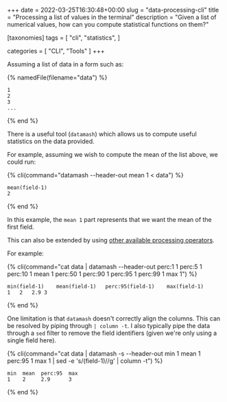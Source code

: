 +++
date = 2022-03-25T16:30:48+00:00
slug = "data-processing-cli"
title = "Processing a list of values in the terminal"
description = "Given a list of numerical values, how can you compute statistical functions on them?"

[taxonomies]
tags = [
	"cli",
	"statistics",
]

categories = [
  "CLI",
	"Tools"
]
+++

Assuming a list of data in a form such as:

{% namedFile(filename="data") %}
```
1
2
3
...
```
{% end %}

There is a useful tool (`datamash`) which allows us to compute useful
statistics on the data provided.

For example, assuming we wish to compute the mean of the list above, we could
run:

{% cli(command="datamash --header-out mean 1 < data") %}
```
mean(field-1)
2
```
{% end %}

In this example, the `mean 1` part represents that we want the mean of the
first field.

This can also be extended by using [other available processing
operators](https://www.gnu.org/software/datamash/manual/datamash.html#Available-Operations).

For example:

{% cli(command="cat data | datamash --header-out perc:1 1 perc:5 1 perc:10 1 mean 1 perc:50 1 perc:90 1 perc:95 1 perc:99 1 max 1") %}
```
min(field-1)	mean(field-1)	perc:95(field-1)	max(field-1)
1	2	2.9	3
```
{% end %}

One limitation is that `datamash` doesn't correctly align the columns. This can
be resolved by piping through `| column -t`. I also typically pipe the data
through a `sed` filter to remove the field identifiers (given we're only using a
single field here).

{% cli(command="cat data | datamash -s --header-out min 1 mean 1 perc:95 1 max 1 | sed -e 's/(field-1)//g' | column -t") %}
```
min  mean  perc:95  max
1    2     2.9      3
```
{% end %}
